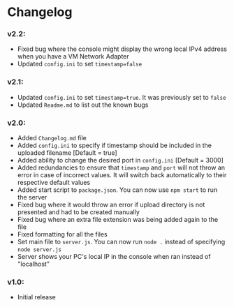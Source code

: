 # Changelog

### v2.2:
- Fixed bug where the console might display the wrong local IPv4 address when you have a VM Network Adapter
- Updated `config.ini` to set `timestamp=false`

### v2.1:
- Updated `config.ini` to set `timestamp=true`. It was previously set to `false`
- Updated `Readme.md` to list out the known bugs

### v2.0:
- Added `Changelog.md` file
- Added `config.ini` to specify if timestamp should be included in the uploaded filename [Default = true]
- Added ability to change the desired port in `config.ini` [Default = 3000]
- Added redundancies to ensure that `timestamp` and `port` will not throw an error in case of incorrect values. It will switch back automatically to their respective default values
- Added start script to `package.json`. You can now use `npm start` to run the server
- Fixed bug where it would throw an error if upload directory is not presented and had to be created manually
- Fixed bug where an extra file extension was being added again to the file
- Fixed formatting for all the files
- Set main file to `server.js`. You can now run `node .` instead of specifying `node server.js`
- Server shows your PC's local IP in the console when ran instead of "localhost"

### v1.0:
- Initial release
